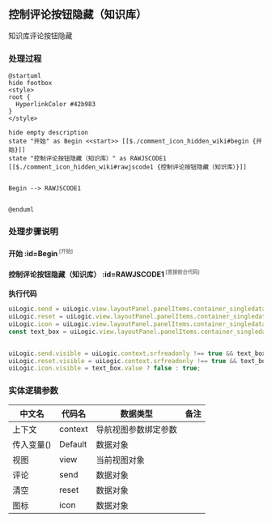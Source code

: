## 控制评论按钮隐藏（知识库） <!-- {docsify-ignore-all} -->

   知识库评论按钮隐藏

### 处理过程

```plantuml
@startuml
hide footbox
<style>
root {
  HyperlinkColor #42b983
}
</style>

hide empty description
state "开始" as Begin <<start>> [[$./comment_icon_hidden_wiki#begin {开始}]]
state "控制评论按钮隐藏（知识库）" as RAWJSCODE1  [[$./comment_icon_hidden_wiki#rawjscode1 {控制评论按钮隐藏（知识库）}]]


Begin --> RAWJSCODE1


@enduml
```


### 处理步骤说明

#### 开始 :id=Begin<sup class="footnote-symbol"> <font color=gray size=1>[开始]</font></sup>




#### 控制评论按钮隐藏（知识库） :id=RAWJSCODE1<sup class="footnote-symbol"> <font color=gray size=1>[直接前台代码]</font></sup>



<p class="panel-title"><b>执行代码</b></p>

```javascript
uiLogic.send = uiLogic.view.layoutPanel.panelItems.container_singledata.panelItems.comment_send.state;
uiLogic.reset = uiLogic.view.layoutPanel.panelItems.container_singledata.panelItems.comment_cancel.state;
uiLogic.icon = uiLogic.view.layoutPanel.panelItems.container_singledata.panelItems.comment_icon.state;
const text_box = uiLogic.view.layoutPanel.panelItems.container_singledata.panelItems.field_textbox;


uiLogic.send.visible = uiLogic.context.srfreadonly !== true && text_box.value ? true : false;
uiLogic.reset.visible = uiLogic.context.srfreadonly !== true && text_box.value ? true : false;
uiLogic.icon.visible = text_box.value ? false : true;
```



### 实体逻辑参数

|    中文名   |    代码名    |  数据类型      |备注 |
| --------| --------| --------  | --------   |
|上下文|context|导航视图参数绑定参数||
|传入变量(<i class="fa fa-check"/></i>)|Default|数据对象||
|视图|view|当前视图对象||
|评论|send|数据对象||
|清空|reset|数据对象||
|图标|icon|数据对象||
